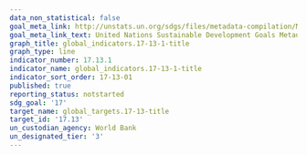 ```yaml
---
data_non_statistical: false
goal_meta_link: http://unstats.un.org/sdgs/files/metadata-compilation/Metadata-Goal-17.pdf
goal_meta_link_text: United Nations Sustainable Development Goals Metadata (pdf 468kB)
graph_title: global_indicators.17-13-1-title
graph_type: line
indicator_number: 17.13.1
indicator_name: global_indicators.17-13-1-title
indicator_sort_order: 17-13-01
published: true
reporting_status: notstarted
sdg_goal: '17'
target_name: global_targets.17-13-title
target_id: '17.13'
un_custodian_agency: World Bank
un_designated_tier: '3'
---
```

